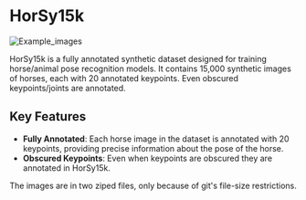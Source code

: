 # HorSy15k

![Example_images](https://github.com/FelixSjogren/HorSy15k/assets/35043497/ded1976e-0743-4f50-9bf7-f70bad3cb7bb)


HorSy15k is a fully annotated synthetic dataset designed for training horse/animal pose recognition models. It contains 15,000 synthetic images of horses, each with 20 annotated keypoints. Even obscured keypoints/joints are annotated.

## Key Features

- **Fully Annotated**: Each horse image in the dataset is annotated with 20 keypoints, providing precise information about the pose of the horse.
- **Obscured Keypoints**: Even when keypoints are obscured they are annotated in HorSy15k.

The images are in two ziped files, only because of git's file-size restrictions.
